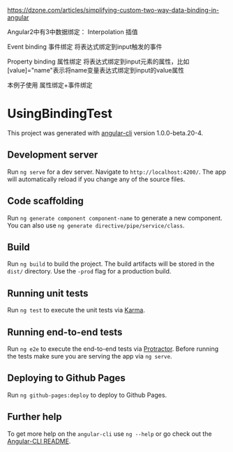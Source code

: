 https://dzone.com/articles/simplifying-custom-two-way-data-binding-in-angular

Angular2中有3中数据绑定：
Interpolation 插值

Event binding 事件绑定
将表达式绑定到input触发的事件

Property binding 属性绑定
将表达式绑定到input元素的属性，比如[value]="name"表示将name变量表达式绑定到input的value属性

本例子使用 属性绑定+事件绑定


# UsingBindingTest

This project was generated with [angular-cli](https://github.com/angular/angular-cli) version 1.0.0-beta.20-4.

## Development server
Run `ng serve` for a dev server. Navigate to `http://localhost:4200/`. The app will automatically reload if you change any of the source files.

## Code scaffolding

Run `ng generate component component-name` to generate a new component. You can also use `ng generate directive/pipe/service/class`.

## Build

Run `ng build` to build the project. The build artifacts will be stored in the `dist/` directory. Use the `-prod` flag for a production build.

## Running unit tests

Run `ng test` to execute the unit tests via [Karma](https://karma-runner.github.io).

## Running end-to-end tests

Run `ng e2e` to execute the end-to-end tests via [Protractor](http://www.protractortest.org/).
Before running the tests make sure you are serving the app via `ng serve`.

## Deploying to Github Pages

Run `ng github-pages:deploy` to deploy to Github Pages.

## Further help

To get more help on the `angular-cli` use `ng --help` or go check out the [Angular-CLI README](https://github.com/angular/angular-cli/blob/master/README.md).
